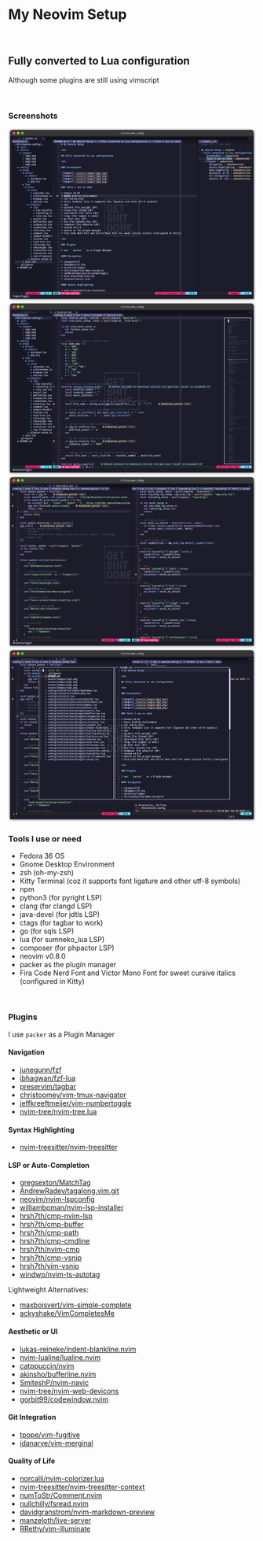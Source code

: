 # My Neovim Setup

<br>

## Fully converted to Lua configuration
Although some plugins are still using vimscript

<br>

### Screenshots

![image1](./assets/images/img1.png)
![image2](./assets/images/img2.png)
![image3](./assets/images/img3.png)
![image4](./assets/images/img4.png)

### Tools I use or need

* Fedora 36 OS
* Gnome Desktop Environment
* zsh (oh-my-zsh)
* Kitty Terminal (coz it supports font ligature and other utf-8 symbols)
* npm
* python3 (for pyright LSP)
* clang (for clangd LSP)
* java-devel (for jdtls LSP)
* ctags (for tagbar to work)
* go (for sqls LSP)
* lua (for sumneko_lua LSP)
* composer (for phpactor LSP)
* neovim v0.8.0
* packer as the plugin manager
* Fira Code Nerd Font and Victor Mono Font for sweet cursive italics (configured in Kitty)

<br>

### Plugins

I use ```packer``` as a Plugin Manager

#### Navigation

* [junegunn/fzf                     ](https://github.com/junegunn/fzf)
* [ibhagwan/fzf-lua                 ](https://github.com/ibhagwan/fzf-lua)
* [preservim/tagbar                 ](https://github.com/preservim/tagbar)
* [christoomey/vim-tmux-navigator   ](https://github.com/christoomey/vim-tmux-navigator)
* [jeffkreeftmeijer/vim-numbertoggle](https://github.com/jeffkreeftmeijer/vim-numbertoggle)
* [nvim-tree/nvim-tree.lua          ](https://github.com/nvim-tree/nvim-tree.lua)

#### Syntax Highlighting

* [nvim-treesitter/nvim-treesitter](https://github.com/nvim-treesitter/nvim-treesitter)

#### LSP or Auto-Completion

* [gregsexton/MatchTag            ](https://github.com/gregsexton/MatchTag)
* [AndrewRadev/tagalong.vim.git   ](https://github.com/AndrewRadev/tagalong.vim)
* [neovim/nvim-lspconfig          ](https://github.com/neovim/nvim-lspconfig)
* [williamboman/nvim-lsp-installer](https://github.com/williamboman/nvim-lsp-installer)
* [hrsh7th/cmp-nvim-lsp           ](https://github.com/hrsh7th/cmp-nvim-lsp)
* [hrsh7th/cmp-buffer             ](https://github.com/hrsh7th/cmp-buffer)
* [hrsh7th/cmp-path               ](https://github.com/hrsh7th/cmp-path)
* [hrsh7th/cmp-cmdline            ](https://github.com/hrsh7th/cmp-cmdline)
* [hrsh7th/nvim-cmp               ](https://github.com/hrsh7th/nvim-cmp)
* [hrsh7th/cmp-vsnip              ](https://github.com/hrsh7th/cmp-vsnip)
* [hrsh7th/vim-vsnip              ](https://github.com/hrsh7th/vim-vsnip)
* [windwp/nvim-ts-autotag         ](https://github.com/windwp/nvim-ts-autotag)

Lightweight Alternatives:

* [maxboisvert/vim-simple-complete](https://github.com/maxboisvert/vim-simple-complete)
* [ackyshake/VimCompletesMe       ](https://github.com/ackyshake/VimCompletesMe)

#### Aesthetic or UI

* [lukas-reineke/indent-blankline.nvim](https://github.com/lukas-reineke/indent-blankline.nvim)
* [nvim-lualine/lualine.nvim          ](https://github.com/nvim-lualine/lualine.nvim)
* [catppuccin/nvim                    ](https://github.com/catppuccin/nvim)
* [akinsho/bufferline.nvim            ](https://github.com/akinsho/bufferline.nvim)
* [SmiteshP/nvim-navic                ](https://github.com/SmiteshP/nvim-navic)
* [nvim-tree/nvim-web-devicons        ](https://github.com/nvim-tree/nvim-web-devicons)
* [gorbit99/codewindow.nvim           ](https://github.com/gorbit99/codewindow.nvim)

#### Git Integration
* [tpope/vim-fugitive   ](https://github.com/tpope/vim-fugitive)
* [idanarye/vim-merginal](https://github.com/idanarye/vim-merginal)

#### Quality of Life

* [norcalli/nvim-colorizer.lua            ](https://github.com/norcalli/nvim-colorizer.lua)
* [nvim-treesitter/nvim-treesitter-context](https://github.com/nvim-treesitter/nvim-treesitter-context)
* [numToStr/Comment.nvim                  ](https://github.com/numToStr/Comment.nvim)
* [nullchilly/fsread.nvim                 ](https://github.com/nullchilly/fsread.nvim)
* [davidgranstrom/nvim-markdown-preview   ](https://github.com/davidgranstrom/nvim-markdown-preview)
* [manzeloth/live-server                  ](https://github.com/manzeloth/live-server)
* [RRethy/vim-illuminate                  ](https://github.com/RRethy/vim-illuminate)

<br>
